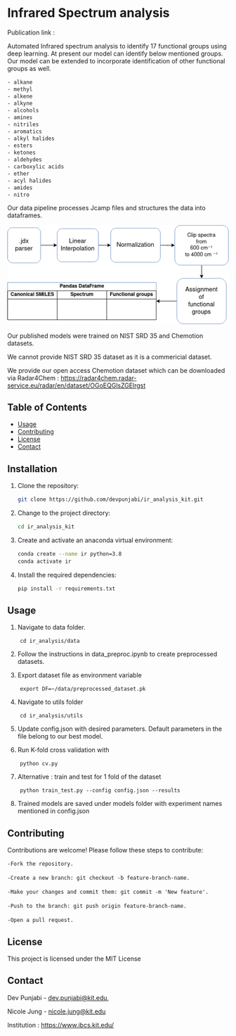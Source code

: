 # Infrared Spectrum analysis

Publication link : 

Automated Infrared spectrum analysis to identify 17 functional groups using deep learning. 
At present our model can identify below mentioned groups. 
Our model can be extended to incorporate identification of other functional groups as well.

    - alkane
    - methyl
    - alkene
    - alkyne
    - alcohols
    - amines
    - nitriles
    - aromatics
    - alkyl halides
    - esters
    - ketones
    - aldehydes
    - carboxylic acids
    - ether
    - acyl halides
    - amides
    - nitro

Our data pipeline processes Jcamp files and structures the data into dataframes.

![Alt text](./data_pipeline.png)

Our published models were trained on NIST SRD 35 and Chemotion datasets.

We cannot provide NIST SRD 35 dataset as it is a commericial dataset. 

We provide our open access Chemotion dataset which can be downloaded via Radar4Chem : 
https://radar4chem.radar-service.eu/radar/en/dataset/OGoEQGlsZGElrgst


## Table of Contents

- [Usage](#usage)
- [Contributing](#contributing)
- [License](#license)
- [Contact](#contact)

## Installation

1. Clone the repository:

    ```sh
    git clone https://github.com/devpunjabi/ir_analysis_kit.git
    ```

2. Change to the project directory:

    ```sh
    cd ir_analysis_kit
    ```

3. Create and activate an anaconda virtual environment:

    ```sh
    conda create --name ir python=3.8
    conda activate ir

    ```

4. Install the required dependencies:

    ```sh
    pip install -r requirements.txt
    ```

## Usage

1. Navigate to data folder. 
```
    cd ir_analysis/data
```
2. Follow the instructions in data_preproc.ipynb to create preprocessed datasets.

3. Export dataset file as environment variable 
```
    export DF=~/data/preprocessed_dataset.pk
```
4. Navigate to utils folder 
```
    cd ir_analysis/utils
```
5. Update config.json with desired parameters. Default parameters in the file belong to our best model. 

6. Run K-fold cross validation with 
```
    python cv.py
```
7. Alternative : train and test for 1 fold of the dataset
```
    python train_test.py --config config.json --results
```
8. Trained models are saved under models folder with experiment names mentioned in config.json

## Contributing

Contributions are welcome! Please follow these steps to contribute:

    -Fork the repository.

    -Create a new branch: git checkout -b feature-branch-name.

    -Make your changes and commit them: git commit -m 'New feature'.

    -Push to the branch: git push origin feature-branch-name.

    -Open a pull request.


## License

This project is licensed under the MIT License


## Contact

Dev Punjabi - dev.punjabi@kit.edu,

Nicole Jung - nicole.jung@kit.edu

Institution : https://www.ibcs.kit.edu/